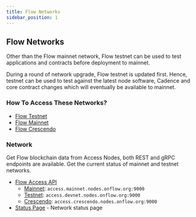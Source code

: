 ```yaml
---
title: Flow Networks
sidebar_position: 1
---
```


## Flow Networks

Other than the Flow mainnet network, Flow testnet can be used to test applications and contracts before deployment to mainnet.

During a round of network upgrade, Flow testnet is updated first. Hence, testnet can be used to test against the latest node software, Cadence and core contract changes which will eventually be available to mainnet.

### How To Access These Networks?

- [Flow Testnet](./accessing-testnet.md)
- [Flow Mainnet](./accessing-mainnet.md)
- [Flow Crescendo](./accessing-crescendo.md)

### Network
Get Flow blockchain data from Access Nodes, both REST and gRPC endpoints are available. Get the current status of mainnet and testnet networks.

- [Flow Access API](../node-ops/access-onchain-data/access-nodes/accessing-data/access-api.md)
  - [Mainnet](./accessing-mainnet.md): `access.mainnet.nodes.onflow.org:9000`
  - [Testnet](./accessing-testnet.md): `access.devnet.nodes.onflow.org:9000`
  - [Crescendo](./accessing-crescendo.md): `access.crescendo.nodes.onflow.org:9000`
- [Status Page](https://status.onflow.org/) - Network status page

